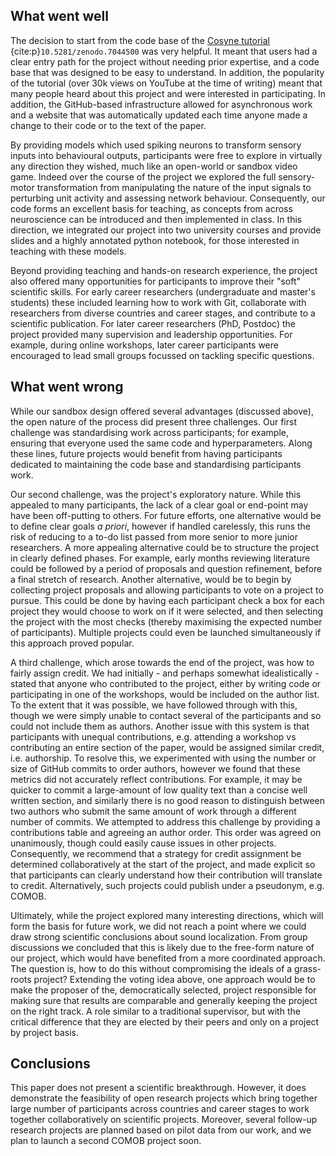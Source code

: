 ## What went well

The decision to start from the code base of the [Cosyne tutorial](https://neural-reckoning.github.io/cosyne-tutorial-2022/) {cite:p}`10.5281/zenodo.7044500` was very helpful. It meant that users had a clear entry path for the project without needing prior expertise, and a code base that was designed to be easy to understand. In addition, the popularity of the tutorial (over 30k views on YouTube at the time of writing) meant that many people heard about this project and were interested in participating. In addition, the GitHub-based infrastructure allowed for asynchronous work and a website that was automatically updated each time anyone made a change to their code or to the text of the paper.

By providing models which used spiking neurons to transform sensory inputs into behavioural outputs, participants were free to explore in virtually any direction they wished, much like an open-world or sandbox video game. Indeed over the course of the project we explored the full sensory-motor transformation from manipulating the nature of the input signals to perturbing unit activity and assessing network behaviour. Consequently, our code forms an excellent basis for teaching, as concepts from across neuroscience can be introduced and then implemented in class. In this direction, we integrated our project into two university courses and provide slides and a highly annotated python notebook, for those interested in teaching with these models.  

Beyond providing teaching and hands-on research experience, the project also offered many opportunities for participants to improve their "soft" scientific skills. For early career researchers (undergraduate and master's students) these included learning how to work with Git, collaborate with researchers from diverse countries and career stages, and contribute to a scientific publication. For later career researchers (PhD, Postdoc) the project provided many supervision and leadership opportunities. For example, during online workshops, later career participants were encouraged to lead small groups focussed on tackling specific questions.  

## What went wrong
While our sandbox design offered several advantages (discussed above), the open nature of the process did present three challenges. Our first challenge was standardising work across participants; for example, ensuring that everyone used the same code and hyperparameters. Along these lines, future projects would benefit from having participants dedicated to maintaining the code base and standardising participants work.

Our second challenge, was the project's exploratory nature. While this appealed to many participants, the lack of a clear goal or end-point may have been off-putting to others. For future efforts, one alternative would be to define clear goals *a priori*, however if handled carelessly, this runs the risk of reducing to a to-do list passed from more senior to more junior researchers. A more appealing alternative could be to structure the project in clearly defined phases. For example, early months reviewing literature could be followed by a period of proposals and question refinement, before a final stretch of research. Another alternative, would be to begin by collecting project proposals and allowing participants to vote on a project to pursue. This could be done by having each participant check a box for each project they would choose to work on if it were selected, and then selecting the project with the most checks (thereby maximising the expected number of participants). Multiple projects could even be launched simultaneously if this approach proved popular. 

A third challenge, which arose towards the end of the project, was how to fairly assign credit. We had initially - and perhaps somewhat idealistically - stated that anyone who contributed to the project, either by writing code or participating in one of the workshops, would be included on the author list. To the extent that it was possible, we have followed through with this, though we were simply unable to contact several of the participants and so could not include them as authors. Another issue with this system is that participants with unequal contributions, e.g. attending a workshop vs contributing an entire section of the paper, would be assigned similar credit, i.e. authorship. To resolve this, we experimented with using the number or size of GitHub commits to order authors, however we found that these metrics did not accurately reflect contributions. For example, it may be quicker to commit a large-amount of low quality text than a concise well written section, and similarly there is no good reason to distinguish between two authors who submit the same amount of work through a different number of commits. We attempted to address this challenge by providing a contributions table [](#contributors) and agreeing an author order. This order was agreed on unanimously, though could easily cause issues in other projects. Consequently, we recommend that a strategy for credit assignment be determined collaboratively at the start of the project, and made explicit so that participants can clearly understand how their contribution will translate to credit. Alternatively, such projects could publish under a pseudonym, e.g. COMOB.    

Ultimately, while the project explored many interesting directions, which will form the basis for future work, we did not reach a point where we could draw strong scientific conclusions about sound localization. From group discussions we concluded that this is likely due to the free-form nature of our project, which would have benefited from a more coordinated approach. The question is, how to do this without compromising the ideals of a grass-roots project? Extending the voting idea above, one approach would be to make the proposer of the, democratically selected, project responsible for making sure that results are comparable and generally keeping the project on the right track. A role similar to a traditional supervisor, but with the critical difference that they are elected by their peers and only on a project by project basis. 

## Conclusions

This paper does not present a scientific breakthrough. However, it does demonstrate the feasibility of open research projects which bring together large number of participants across countries and career stages to work together collaboratively on scientific projects. Moreover, several follow-up research projects are planned based on pilot data from our work, and we plan to launch a second COMOB project soon. 